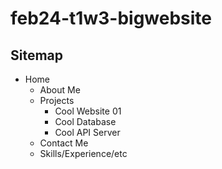 # feb24-t1w3-bigwebsite

## Sitemap

- Home
  - About Me
  - Projects
    - Cool Website 01
    - Cool Database
    - Cool API Server 
  - Contact Me
  - Skills/Experience/etc
